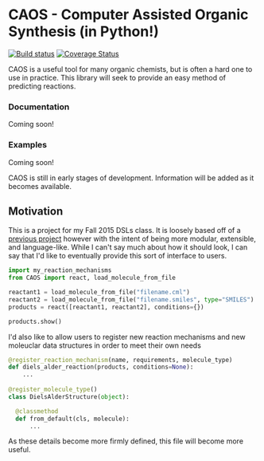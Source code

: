 # CAOS - Computer Assisted Organic Synthesis (in Python!)

[![Build status](https://travis-ci.org/PyCAOS/CAOS.svg)](https://travis-ci.org/PyCAOS/CAOS)
[![Coverage Status](https://coveralls.io/repos/PyCAOS/CAOS/badge.svg?branch=master&service=github)](https://coveralls.io/github/PyCAOS/CAOS?branch=master)

CAOS is a useful tool for many organic chemists, but is often a hard
one to use in practice.  This library will seek to provide an easy 
method of predicting reactions.

### Documentation
Coming soon!

### Examples
Coming soon!

CAOS is still in early stages of development.  Information will be added
as it becomes available.

## Motivation

This is a project for my Fall 2015 DSLs class.  It is loosely based off of
a [previous project](https://github.com/Dannnno/Chemistry) however with the
intent of being more modular, extensible, and language-like.  While I can't
say much about how it should look, I can say that I'd like to eventually
provide this sort of interface to users.

```python
import my_reaction_mechanisms
from CAOS import react, load_molecule_from_file

reactant1 = load_molecule_from_file("filename.cml")
reactant2 = load_molecule_from_file("filename.smiles", type="SMILES")
products = react([reactant1, reactant2], conditions={})

products.show()
```

I'd also like to allow users to register new reaction mechanisms and
new moleuclar data structures in order to meet their own needs

```python
@register_reaction_mechanism(name, requirements, molecule_type)
def diels_alder_reaction(products, conditions=None):
    ...
    
@register_molecule_type()
class DielsAlderStructure(object):

  @classmethod
  def from_default(cls, molecule):
      ...
```

As these details become more firmly defined, this file will
become more useful.
